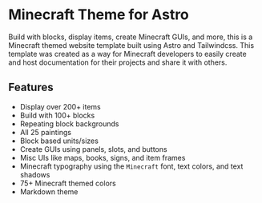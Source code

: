 # Minecraft Theme for Astro

Build with blocks, display items, create Minecraft GUIs, and more, this is a Minecraft themed website template built using Astro and Tailwindcss. This template was created as a way for Minecraft developers to easily create and host documentation for their projects and share it with others.

## **Features**

- Display over 200+ items
- Build with 100+ blocks
- Repeating block backgrounds
- All 25 paintings
- Block based units/sizes
- Create GUIs using panels, slots, and buttons
- Misc UIs like maps, books, signs, and item frames
- Minecraft typography using the `Minecraft` font, text colors, and text shadows
- 75+ Minecraft themed colors
- Markdown theme
